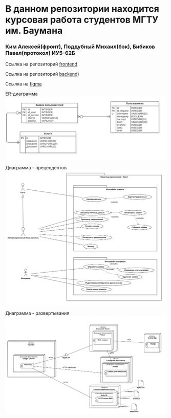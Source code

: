 # В данном репозитории находится курсовая работа студентов МГТУ им. Баумана 
### Ким Алексей(фронт), Поддубный Михаил(бэк), Бибиков Павел(протокол) ИУ5-62Б

Ссылка на репозиторий [frontend](https://github.com/desswell/frontend-st2023)

Ссылка на репозиторий [backend](https://github.com/desswell/backend-ST-2023))

Ссылка на [figma](https://www.figma.com/file/tGSwM3Kk8hAat1xHsxs8rP/%D0%97%D0%B0%D1%8F%D0%B2%D0%BA%D0%B8-%D0%B3%D0%BE%D1%81%D1%83%D1%81%D0%BB%D1%83%D0%B3%D0%B8?node-id=4%3A2070&t=g3tzC4dZI7nnQiq4-1)

ER-диаграмма
![er](https://github.com/desswell/ST/blob/main/UML/er.png)

Диаграмма - прецендентов
![pr](https://github.com/desswell/ST/blob/main/UML/dp.png)

Диаграмма - развертывания
![deployment](https://github.com/desswell/ST/blob/main/UML/deployment.png)
